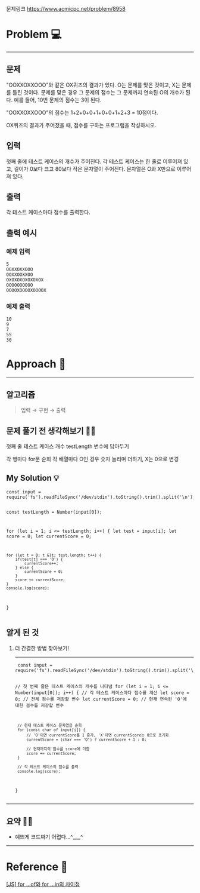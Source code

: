 <p>문제링크
<a href="https://www.acmicpc.net/problem/8958">https://www.acmicpc.net/problem/8958</a></p>
<h1 id="problem-💻">Problem 💻</h1>
<hr />
<h2 id="문제">문제</h2>
<p>&quot;OOXXOXXOOO&quot;와 같은 OX퀴즈의 결과가 있다. O는 문제를 맞은 것이고, X는 문제를 틀린 것이다. 문제를 맞은 경우 그 문제의 점수는 그 문제까지 연속된 O의 개수가 된다. 예를 들어, 10번 문제의 점수는 3이 된다.</p>
<p>&quot;OOXXOXXOOO&quot;의 점수는 1+2+0+0+1+0+0+1+2+3 = 10점이다.</p>
<p>OX퀴즈의 결과가 주어졌을 때, 점수를 구하는 프로그램을 작성하시오.</p>
<h2 id="입력">입력</h2>
<p>첫째 줄에 테스트 케이스의 개수가 주어진다. 각 테스트 케이스는 한 줄로 이루어져 있고, 길이가 0보다 크고 80보다 작은 문자열이 주어진다. 문자열은 O와 X만으로 이루어져 있다.</p>
<h2 id="출력">출력</h2>
<p>각 테스트 케이스마다 점수를 출력한다.</p>
<h2 id="출력-예시">출력 예시</h2>
<h3 id="예제-입력">예제 입력</h3>
<pre><code>5
OOXXOXXOOO
OOXXOOXXOO
OXOXOXOXOXOXOX
OOOOOOOOOO
OOOOXOOOOXOOOOX</code></pre><h3 id="예제-출력">예제 출력</h3>
<pre><code>10
9
7
55
30</code></pre><h1 id="approach-📝">Approach 📝</h1>
<hr />
<h2 id="알고리즘">알고리즘</h2>
<blockquote>
<p>입력 → 구현 → 출력</p>
</blockquote>
<h2 id="문제-풀기-전-생각해보기-🤷♀️">문제 풀기 전 생각해보기 🤷‍♀️</h2>
<p>첫째 줄 테스트 케이스 개수 testLength 변수에 담아두기</p>
<p>각 행마다 for문 순회 각 배열마다 O인 경우 숫자 늘리며 더하기, X는 0으로 변경</p>
<h2 id="my-solution-💡">My Solution 💡</h2>
<pre><code class="language-jsx">const input = require('fs').readFileSync('/dev/stdin').toString().trim().split('\n');

const testLength = Number(input[0]);

for (let i = 1; i &lt;= testLength; i++) {
    let test = input[i];
    let score = 0;
    let currentScore = 0;

    for (let t = 0; t &lt; test.length; t++) {
        if(test[t] === 'O') {
            currentScore++;
        } else {
            currentScore = 0;
        }
        score += currentScore;
    }
    console.log(score);
}</code></pre>
<h2 id="알게-된-것">알게 된 것</h2>
<ol>
<li><p>더 간결한 방법 찾아보기!</p>
<hr />
<pre><code class="language-jsx"> const input = require('fs').readFileSync('/dev/stdin').toString().trim().split('\n');

 // 첫 번째 줄은 테스트 케이스의 개수를 나타냄
 for (let i = 1; i &lt;= Number(input[0]); i++) {
     // 각 테스트 케이스마다 점수를 계산
     let score = 0;          // 전체 점수를 저장할 변수
     let currentScore = 0;    // 현재 연속된 'O'에 대한 점수를 저장할 변수

     // 현재 테스트 케이스 문자열을 순회
     for (const char of input[i]) {
         // 'O'이면 currentScore를 1 증가, 'X'이면 currentScore는 0으로 초기화
         currentScore = (char === 'O') ? currentScore + 1 : 0;

         // 현재까지의 점수를 score에 더함
         score += currentScore;
     }

     // 각 테스트 케이스의 점수를 출력
     console.log(score);
 }</code></pre>
</li>
</ol>
<hr />
<h2 id="요약-💁♀️">요약 💁‍♀️</h2>
<ul>
<li>예쁘게 코드짜기 어렵다…^<strong><strong><strong><strong>___</strong></strong></strong></strong>^</li>
</ul>
<hr />
<h1 id="reference-📄">Reference 📄</h1>
<p><a href="https://velog.io/@onea/JS-for-...of%EC%99%80-for-...in%EC%9D%98-%EC%B0%A8%EC%9D%B4%EC%A0%90">[JS] for ...of와 for ...in의 차이점</a></p>